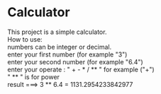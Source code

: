 # Calculator
This project is a simple calculator.  
How to use:  
    numbers can be integer or decimal.  
    enter your first number (for example "3")  
    enter your second number (for example "6.4")  
    enter your operate : " + - * / ** " for example ("+")  
    " ** " is for power  
    result ===> 3 ** 6.4 = 1131.2954233842977